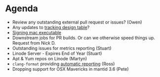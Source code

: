 Agenda
======

* Review any outstanding external pull request or issues? (Owen)
* Any updates to [tracking design table](https://github.com/mantidproject/documents/blob/master/Project-Management/TechnicalSteeringCommittee/reports/TSC-TrackingDesignProposals.md)? 
* [Signing mac executable](http://certhelp.ksoftware.net/support/articles/18835-how-do-i-sign-files-on-mac-osx-) 
* Downstream jobs for PR builds. Or can we otherwise speed things up. Request from Nick D.
* Outstanding issues for metrics reporting (Stuart)
* Linode Server - Expires End of Year (Stuart)
* Apt & Yum repos on Linode (Martyn)
* `clang-format` providing [automatic reporting](http://builds.mantidproject.org/view/All/job/master_clang-format/) (Ross)
* Dropping support for OSX Mavericks in mantid 3.6 (Pete)
